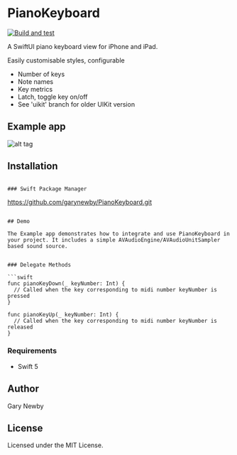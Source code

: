 PianoKeyboard
============

[![Build and test](https://github.com/garynewby/PianoKeyboard/actions/workflows/build.yml/badge.svg?branch=master)](https://github.com/garynewby/PianoKeyboard/actions/workflows/build.yml)

A SwiftUI piano keyboard view for iPhone and iPad. 

Easily customisable styles, configurable
- Number of keys
- Note names
- Key metrics
- Latch, toggle key on/off
- See 'uikit' branch for older UIKit version 

## Example app

![alt tag](https://github.com/garynewby/PianoKeyboard/raw/master/screen.png)


## Installation

```

### Swift Package Manager

```
https://github.com/garynewby/PianoKeyboard.git
```

## Demo

The Example app demonstrates how to integrate and use PianoKeyboard in your project. It includes a simple AVAudioEngine/AVAudioUnitSampler based sound source.


### Delegate Methods

```swift
func pianoKeyDown(_ keyNumber: Int) {
  // Called when the key corresponding to midi number keyNumber is pressed
}

func pianoKeyUp(_ keyNumber: Int) {
  // Called when the key corresponding to midi number keyNumber is released
}
```

### Requirements

- Swift 5

## Author

Gary Newby

## License

Licensed under the MIT License.

